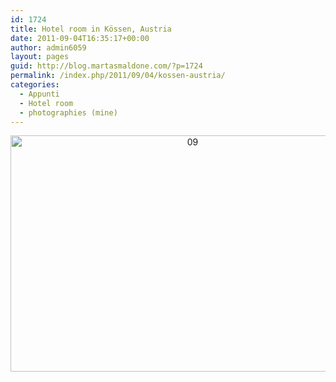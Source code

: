 ```yaml
---
id: 1724
title: Hotel room in Kössen, Austria
date: 2011-09-04T16:35:17+00:00
author: admin6059
layout: pages
guid: http://blog.martasmaldone.com/?p=1724
permalink: /index.php/2011/09/04/kossen-austria/
categories:
  - Appunti
  - Hotel room
  - photographies (mine)
---
```

<p style="text-align: center;">
  <p style="text-align: center;">
    <img class="aligncenter size-full wp-image-3513" src="http://blog.martasmaldone.eu/wp-content/uploads/2011/09/09-1.jpg" alt="09" width="567" height="378" srcset="http://blog.martasmaldone.eu/wp-content/uploads/2011/09/09-1.jpg 567w, http://blog.martasmaldone.eu/wp-content/uploads/2011/09/09-1-300x200.jpg 300w, http://blog.martasmaldone.eu/wp-content/uploads/2011/09/09-1-330x220.jpg 330w" sizes="(max-width: 567px) 100vw, 567px" />
  </p>